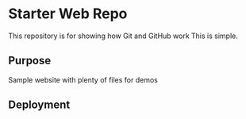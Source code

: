 # Starter Web Repo

This repository is for showing how Git and GitHub work
This is simple.

## Purpose

Sample website with plenty of files for demos

## Deployment